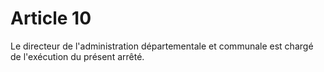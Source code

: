 # Article 10

Le directeur de l'administration départementale et communale est chargé de l'exécution du présent arrêté.
